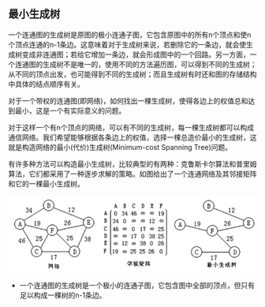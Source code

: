 ## 最小生成树

一个连通图的生成树是原图的极小连通子图，它包含原图中的所有n个顶点和使n个顶点连通的n-1条边。这意味着对于生成树来说，若删除它的一条边，就会使生成树变成非连通图；若给它增加一条边，就会形成图中的一个回路。另一方面，一个连通图的生成树不是唯一的，使用不同的方法遍历图，可以得到不同的生成树；从不同的顶点出发，也可能得到不同的生成树；而且生成树有时还和图的存储结构中具体的结点顺序有关。 

对于一个带权的连通图(即网络)，如何找出一棵生成树，使得各边上的权值总和达到最小，这是一个有实际意义的问题。

对于这样一个有n个顶点的网络，可以有不同的生成树，每一棵生成树都可以构成通信网络。我们希望能够根据各条边上的权值，选择一棵总造价最小的生成树，这就是构造网络的最小(代价)生成树(Minimum-cost Spanning Tree)问题。 

有许多种方法可以构造最小生成树，比较典型的有两种：克鲁斯卡尔算法和普里姆算法，它们都采用了一种逐步求解的策略。如图给出了一个连通网络及其邻接矩阵和它的一棵最小生成树。

![](img/最小生成树.png)

- 一个连通图的生成树是一个极小的连通子图，它包含图中全部的顶点，但只有足以构成一棵树的n-1条边。